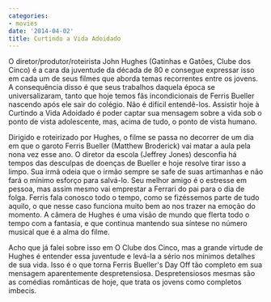 ```yaml
---
categories:
- movies
date: '2014-04-02'
title: Curtindo a Vida Adoidado
---
```


O diretor/produtor/roteirista John Hughes (Gatinhas e Gatões, Clube dos Cinco) é a cara da juventude da década de 80 e consegue expressar isso em cada um de seus filmes que aborda temas recorrentes entre os jovens. A consequência disso é que seus trabalhos daquela época se universalizaram, tanto que hoje temos fãs incondicionais de Ferris Bueller nascendo após ele sair do colégio. Não é difícil entendê-los. Assistir hoje à Curtindo a Vida Adoidado é poder captar sua mensagem sobre a vida sob o ponto de vista adolescente, mas, acima de tudo, o ponto de vista humano.

Dirigido e roteirizado por Hughes, o filme se passa no decorrer de um dia em que o garoto Ferris Bueller (Matthew Broderick) vai matar a aula pela nona vez esse ano. O diretor da escola (Jeffrey Jones) desconfia há tempos das desculpas de doenças de Bueller e hoje resolve tirar isso a limpo. Sua irmã odeia que o irmão sempre se safe de suas artimanhas e não fará o mínimo esforço para salvá-lo. Seu melhor amigo é o estresse em pessoa, mas assim mesmo vai emprestar a Ferrari do pai para o dia de folga. Ferris fala conosco todo o tempo, como se fizéssemos parte de tudo aquilo, o que nesse caso funciona muito bem ao nos trazer na emoção do momento. A câmera de Hughes é uma visão de mundo que flerta todo o tempo com a fantasia, e que continua mantendo sua síntese no número musical que é a alma do filme.

Acho que já falei sobre isso em O Clube dos Cinco, mas a grande virtude de Hughes é entender essa juventude e levá-la a sério nos mínimos detalhes de sua vida. Isso é o que torna Ferris Bueller's Day Off tão completo em sua mensagem aparentemente despretensiosa. Despretensiosos mesmas são as comédias românticas de hoje, que trata os jovens como completos imbecis.